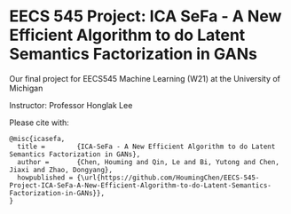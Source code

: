 # EECS 545 Project: ICA SeFa - A New Efficient Algorithm to do Latent Semantics Factorization in GANs
Our final project for EECS545 Machine Learning (W21) at the University of Michigan

Instructor: Professor Honglak Lee

Please cite with:

```
@misc{icasefa,
  title =        {ICA-SeFa - A New Efficient Algorithm to do Latent Semantics Factorization in GANs},
  author =       {Chen, Houming and Qin, Le and Bi, Yutong and Chen, Jiaxi and Zhao, Dongyang},
  howpublished = {\url{https://github.com/HoumingChen/EECS-545-Project-ICA-SeFa-A-New-Efficient-Algorithm-to-do-Latent-Semantics-Factorization-in-GANs}},
}
```
